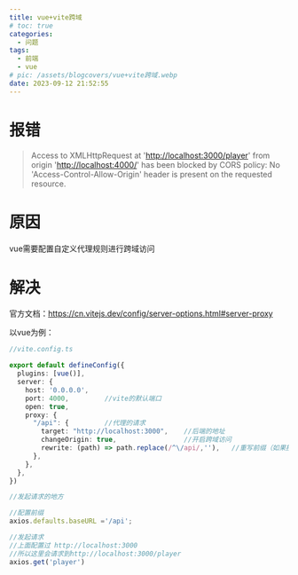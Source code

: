 ```yaml
---
title: vue+vite跨域
# toc: true
categories:
  - 问题
tags:
  - 前端
  - vue
# pic: /assets/blogcovers/vue+vite跨域.webp
date: 2023-09-12 21:52:55
---
```


# 报错

> Access to XMLHttpRequest at '<http://localhost:3000/player>' from origin '<http://localhost:4000/>' has been blocked by CORS policy: No 'Access-Control-Allow-Origin' header is present on the requested resource.

# 原因

vue需要配置自定义代理规则进行跨域访问

# 解决

官方文档：<https://cn.vitejs.dev/config/server-options.html#server-proxy>

以vue为例：

```typescript
//vite.config.ts

export default defineConfig({
  plugins: [vue()],
  server: {
    host: '0.0.0.0',
    port: 4000,      	//vite的默认端口
    open: true,	
    proxy: {
      "/api": {			//代理的请求
        target: "http://localhost:3000",	//后端的地址
        changeOrigin: true,					//开启跨域访问
        rewrite: (path) => path.replace(/^\/api/,''),	//重写前缀（如果接口本身就有api这个通用前缀，那么就不用重写）
      },
    },
  },
})
```

```typescript
//发起请求的地方

//配置前缀
axios.defaults.baseURL ='/api';

//发起请求
//上面配置过 http://localhost:3000
//所以这里会请求到http://localhost:3000/player
axios.get('player')		
```